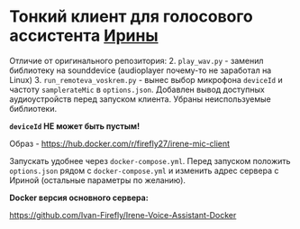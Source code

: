 # Тонкий клиент для голосового ассистента [Ирины](https://github.com/janvarev/Irene-Voice-Assistant)


Отличие от оригинального репозитория:
2. `play_wav.py` - заменил библиотеку на sounddevice (audioplayer почему-то не заработал на Linux)
3. `run_remoteva_voskrem.py` -  вынес выбор микрофона `deviceId` и частоту `samplerateMic` в `options.json`. Добавлен вывод доступных аудиоустройств перед запуском клиента. Убраны неиспользуемые библиотеки.

**`deviceId` НЕ может быть пустым!**

Образ - https://hub.docker.com/r/firefly27/irene-mic-client

Запускать удобнее через `docker-compose.yml`. Перед запуском положить `options.json` рядом с `docker-compose.yml` и изменить адрес сервера с Ириной (остальные параметры по желанию).

**Docker версия основного сервера:**

https://github.com/Ivan-Firefly/Irene-Voice-Assistant-Docker
